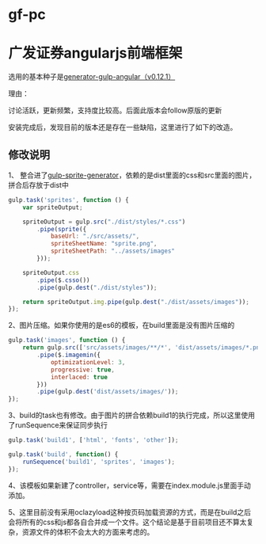 # gf-pc

广发证券angularjs前端框架
============================

选用的基本种子是[generator-gulp-angular（v0.12.1）](https://github.com/Swiip/generator-gulp-angular)

理由：

讨论活跃，更新频繁，支持度比较高。后面此版本会follow原版的更新

安装完成后，发现目前的版本还是存在一些缺陷，这里进行了如下的改造。

修改说明
--------------------------------------------------

1、 整合进了[gulp-sprite-generator](https://github.com/gobwas/gulp-sprite-generator)，依赖的是dist里面的css和src里面的图片，拼合后存放于dist中
```javascript
gulp.task('sprites', function () {
    var spriteOutput;

    spriteOutput = gulp.src("./dist/styles/*.css")
        .pipe(sprite({
            baseUrl: "./src/assets/",
            spriteSheetName: "sprite.png",
            spriteSheetPath: "../assets/images"
        }));

    spriteOutput.css
        .pipe($.csso())
        .pipe(gulp.dest("./dist/styles"));

    return spriteOutput.img.pipe(gulp.dest("./dist/assets/images"));
});
```

2、图片压缩。如果你使用的是es6的模板，在build里面是没有图片压缩的

```javascript
gulp.task('images', function () {
    return gulp.src(['src/assets/images/**/*', 'dist/assets/images/*.png'])
        .pipe($.imagemin({
            optimizationLevel: 3,
            progressive: true,
            interlaced: true
        }))
        .pipe(gulp.dest('dist/assets/images/'));
});
```

3、build的task也有修改。由于图片的拼合依赖build1的执行完成，所以这里使用了runSequence来保证同步执行

```javascript
gulp.task('build1', ['html', 'fonts', 'other']);

gulp.task('build', function() {
    runSequence('build1', 'sprites', 'images');
});
```

4、该模板如果新建了controller，service等，需要在index.module.js里面手动添加。

5、这里目前没有采用oclazyload这种按页码加载资源的方式，而是在build之后会将所有的css和js都各自合并成一个文件。这个结论是基于目前项目还不算太复杂，资源文件的体积不会太大的方面来考虑的。

